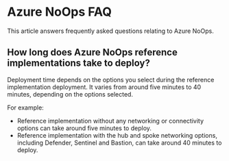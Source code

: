 # Azure NoOps FAQ

This article answers frequently asked questions relating to Azure NoOps.

## How long does Azure NoOps reference implementations take to deploy?

Deployment time depends on the options you select during the reference implementation deployment. It varies from around five minutes to 40 minutes, depending on the options selected.

For example:

- Reference implementation without any networking or connectivity options can take around five minutes to deploy.
- Reference implementation with the hub and spoke networking options, including Defender, Sentinel and Bastion, can take around 40 minutes to deploy.
